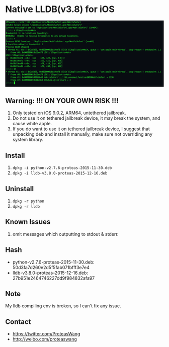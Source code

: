 # Native LLDB(v3.8) for iOS

![](./lldb-iOS.png)

## Warning: !!! ON YOUR OWN RISK !!!
1. Only tested on iOS 9.0.2, ARM64, untethered jailbreak.
2. Do not use it on tethered jailbreak device, it may break the system, and cause white apple.
3. If you do want to use it on tethered jailbreak device, I suggest that unpacking deb and install it manually, make sure not overriding any system library.

## Install
1. `dpkg -i python-v2.7.6-proteas-2015-11-30.deb`
2. `dpkg -i lldb-v3.8.0-proteas-2015-12-16.deb`

## Uninstall
1. `dpkg -r python`
2. `dpkg -r lldb`

## Known Issues
1. omit messages which outputting to stdout & stderr.

## Hash
* python-v2.7.6-proteas-2015-11-30.deb: 50d3fa7d260e2d5f5fab071bfff3e7e4
* lldb-v3.8.0-proteas-2015-12-16.deb: 27b951e2464746227dd9f984832afa97

## Note
My lldb compiling env is broken, so I can't fix any issue.

## Contact
* https://twitter.com/ProteasWang
* http://weibo.com/proteaswang

